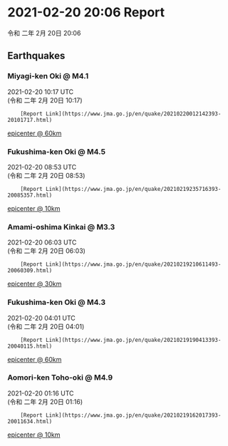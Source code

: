 # 2021-02-20 20:06 Report
令和 二年 2月 20日 20:06

## Earthquakes
### Miyagi-ken Oki @ M4.1
2021-02-20 10:17 UTC  
        (令和 二年 2月 20日 10:17)
  
        [Report Link](https://www.jma.go.jp/en/quake/20210220012142393-20101717.html)  
[epicenter @ 60km](https://www.google.com/maps/place/38°18'00%22+141°36'00%22/@38.3,141.6,17z/data=!3m1!4b1!4m5!3m4!1s0x0:0x0!8m2!3d38.3!4d141.6)
### Fukushima-ken Oki @ M4.5
2021-02-20 08:53 UTC  
        (令和 二年 2月 20日 08:53)
  
        [Report Link](https://www.jma.go.jp/en/quake/20210219235716393-20085357.html)  
[epicenter @ 10km](https://www.google.com/maps/place/37°18'00%22+141°36'00%22/@37.3,141.6,17z/data=!3m1!4b1!4m5!3m4!1s0x0:0x0!8m2!3d37.3!4d141.6)
### Amami-oshima Kinkai @ M3.3
2021-02-20 06:03 UTC  
        (令和 二年 2月 20日 06:03)
  
        [Report Link](https://www.jma.go.jp/en/quake/20210219210611493-20060309.html)  
[epicenter @ 30km](https://www.google.com/maps/place/28°18'00%22+129°36'00%22/@28.3,129.6,17z/data=!3m1!4b1!4m5!3m4!1s0x0:0x0!8m2!3d28.3!4d129.6)
### Fukushima-ken Oki @ M4.3
2021-02-20 04:01 UTC  
        (令和 二年 2月 20日 04:01)
  
        [Report Link](https://www.jma.go.jp/en/quake/20210219190413393-20040115.html)  
[epicenter @ 60km](https://www.google.com/maps/place/37°36'00%22+141°42'00%22/@37.6,141.7,17z/data=!3m1!4b1!4m5!3m4!1s0x0:0x0!8m2!3d37.6!4d141.7)
### Aomori-ken Toho-oki @ M4.9
2021-02-20 01:16 UTC  
        (令和 二年 2月 20日 01:16)
  
        [Report Link](https://www.jma.go.jp/en/quake/20210219162017393-20011634.html)  
[epicenter @ 10km](https://www.google.com/maps/place/40°42'00%22+142°48'00%22/@40.7,142.8,17z/data=!3m1!4b1!4m5!3m4!1s0x0:0x0!8m2!3d40.7!4d142.8)